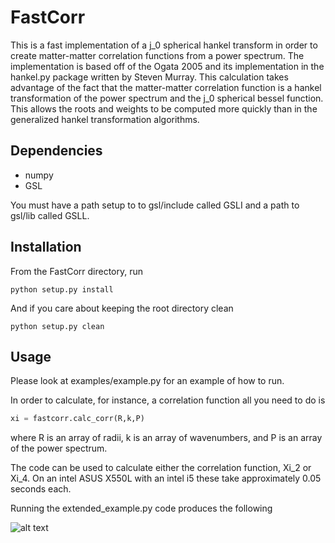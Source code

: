 FastCorr
========
This is a fast implementation of a j_0 spherical hankel transform 
in order to create matter-matter correlation functions from a power spectrum.
The implementation is based off of the Ogata 2005 and its implementation
in the hankel.py package written by Steven Murray. This calculation
takes advantage of the fact that the matter-matter correlation
function is a hankel transformation of the power spectrum
and the j_0 spherical bessel function. This allows the roots and
weights to be computed more quickly than in the generalized
hankel transformation algorithms.

Dependencies
------------
* numpy
* GSL

You must have a path setup to to gsl/include called GSLI and
a path to gsl/lib called GSLL.

Installation
------------
From the FastCorr directory, run
```
python setup.py install
```

And if you care about keeping the root directory clean
```
python setup.py clean
```

Usage
-------
Please look at examples/example.py for an example of how to run.

In order to calculate, for instance, a correlation function all
you need to do is
```python
xi = fastcorr.calc_corr(R,k,P)
```
where R is an array of radii, k is an array of wavenumbers,
and P is an array of the power spectrum.

The code can be used to calculate either the correlation function,
Xi_2 or Xi_4. On an intel ASUS X550L with an intel i5 these take
approximately 0.05 seconds each.

Running the extended_example.py code produces the following

![alt text](https://github.com/tmcclintock/FastCorr/figures/figure_1.png)